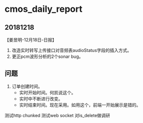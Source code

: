 # cmos_daily_report

## 20181218
【姜昱明-12月18日-日报】
1. 改造实时转写上传接口对音频表audioStatus字段的插入方式。
2. 更正pcm波形分析的2个sonar bug。

## 问题

1. 订单创建时间。
    - 实时开始时间。何凯说这个。
    - 实时中不断进行改变。
    - 实时结束时间。现在采用。如用这个，前端一开始展示是错的。

测试http chunked
测试web socket
对is_delete做调研
